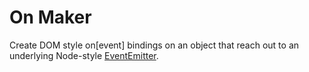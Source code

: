# On Maker

Create DOM style on[event] bindings on an object that reach out to an underlying Node-style [EventEmitter](https://nodejs.org/docs/latest/api/events.html).
